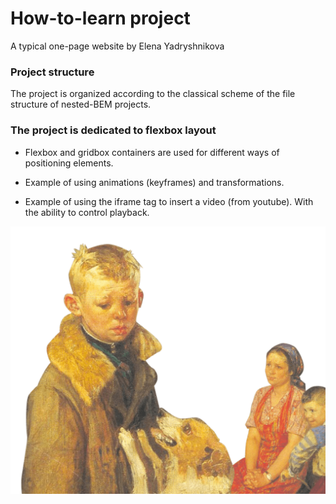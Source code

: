 # How-to-learn project
A typical one-page website by Elena Yadryshnikova

### Project structure
The project is organized according to the classical scheme of the file structure of nested-BEM projects.

### The project is dedicated to flexbox layout

* Flexbox and gridbox containers are used for different ways of positioning elements.

* Example of using animations (keyframes) and transformations.

* Example of using the iframe tag to insert a video (from youtube). With the ability to control playback.

![Project image](https://github.com/ELNDRY/how-to-learn/raw/main/images/two_again.png)
